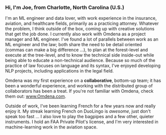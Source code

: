 ### Hi, I'm Joe, from Charlotte, North Carolina (U.S.)

I'm an ML engineer and data lover, with work experience in the insurance, aviation, and healthcare fields, primarily as a practicing attorney. Whatever the problem, I think outside of the box, coming up with creative solutions that get the job done. I currently also work with Omdena as a project manager and ML engineer. I've found a lot of parallels between work as an ML engineer and the law; both share the need to be detail oriented (commas can make a big difference ...), to plan at the forest-level and execute at the tree-level, and to know the technical side inside-out while being able to educate a non-technical audience. Because so much of the practice of law focuses on language and its syntax, I've enjoyed developing NLP projects, including applications in the legal field.     

Omdena was my first experience on a __collaborative__, bottom-up team; it has been a wonderful experience, and working with the distributed group of collaborators has been a treat. If you're not familiar with Omdena, check them out: www.Omdena.com. 

Outside of work, I've been learning French for a few years now and really enjoy it.  My streak learning French on DuoLingo is _awesome_, just don't speak too fast ... I also love to play the bagpipes and a few other, quieter instruments. I hold an FAA Private Pilot's license, and I'm very interested in machine-learning work in the aviation space. 



<!--
**jnels13/jnels13** is a ✨ _special_ ✨ repository because its `README.md` (this file) appears on your GitHub profile.

Here are some ideas to get you started:

- 🔭 I’m currently working on ...
- 🌱 I’m currently learning ...
- 👯 I’m looking to collaborate on ...
- 🤔 I’m looking for help with ...
- 💬 Ask me about ...
- 📫 How to reach me: ...
- 😄 Pronouns: ...
- ⚡ Fun fact: ...
-->

